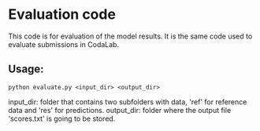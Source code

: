 # Evaluation code

This code is for evaluation of the model results. It is the same code used to evaluate submissions in CodaLab.

## Usage:

```
python evaluate.py <input_dir> <output_dir>
```

input_dir: folder that contains two subfolders with data, 'ref' for reference data and 'res' for predictions.
output_dir: folder where the output file 'scores.txt' is going to be stored.